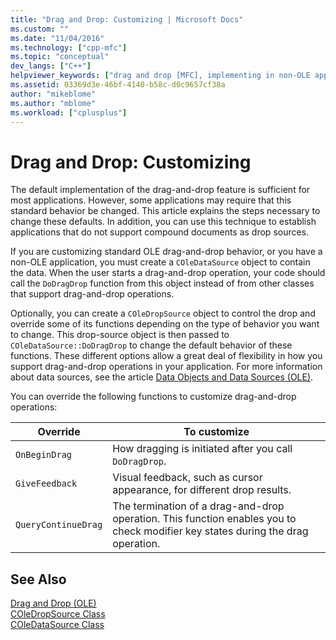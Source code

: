 ```yaml
---
title: "Drag and Drop: Customizing | Microsoft Docs"
ms.custom: ""
ms.date: "11/04/2016"
ms.technology: ["cpp-mfc"]
ms.topic: "conceptual"
dev_langs: ["C++"]
helpviewer_keywords: ["drag and drop [MFC], implementing in non-OLE applications", "drag and drop [MFC], customizing behavior", "drag and  [MFC], COleDataSource object", "drag and drop [MFC], calling DoDragDrop", "OLE drag and drop [MFC], customizing behavior"]
ms.assetid: 03369d3e-46bf-4140-b58c-d0c9657cf38a
author: "mikeblome"
ms.author: "mblome"
ms.workload: ["cplusplus"]
---
```

# Drag and Drop: Customizing

The default implementation of the drag-and-drop feature is sufficient for most applications. However, some applications may require that this standard behavior be changed. This article explains the steps necessary to change these defaults. In addition, you can use this technique to establish applications that do not support compound documents as drop sources.

If you are customizing standard OLE drag-and-drop behavior, or you have a non-OLE application, you must create a `COleDataSource` object to contain the data. When the user starts a drag-and-drop operation, your code should call the `DoDragDrop` function from this object instead of from other classes that support drag-and-drop operations.

Optionally, you can create a `COleDropSource` object to control the drop and override some of its functions depending on the type of behavior you want to change. This drop-source object is then passed to `COleDataSource::DoDragDrop` to change the default behavior of these functions. These different options allow a great deal of flexibility in how you support drag-and-drop operations in your application. For more information about data sources, see the article [Data Objects and Data Sources (OLE)](../mfc/data-objects-and-data-sources-ole.md).

You can override the following functions to customize drag-and-drop operations:

|Override|To customize|
|--------------|------------------|
|`OnBeginDrag`|How dragging is initiated after you call `DoDragDrop`.|
|`GiveFeedback`|Visual feedback, such as cursor appearance, for different drop results.|
|`QueryContinueDrag`|The termination of a drag-and-drop operation. This function enables you to check modifier key states during the drag operation.|

## See Also

[Drag and Drop (OLE)](../mfc/drag-and-drop-ole.md)<br/>
[COleDropSource Class](../mfc/reference/coledropsource-class.md)<br/>
[COleDataSource Class](../mfc/reference/coledatasource-class.md)
